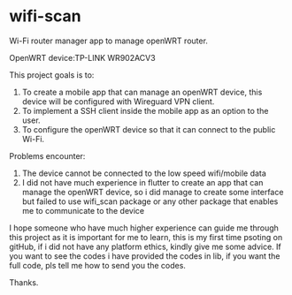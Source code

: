# wifi-scan
Wi-Fi router manager app to manage openWRT router.

OpenWRT device:TP-LINK WR902ACV3

This project goals is to:
1. To create a mobile app that can manage an openWRT device, this device will be configured with Wireguard VPN client.
2. To implement a SSH client inside the mobile app as an option to the user.
3. To configure the openWRT device so that it can connect to the public Wi-Fi.

Problems encounter:
1. The device cannot be connected to the low speed wifi/mobile data
2. I did not have much experience in flutter to create an app that can manage the openWRT device, so i did manage to create some interface
but failed to use wifi_scan package or any other package that enables me to communicate to the device

I hope someone who have much higher experience can guide me through this project as it is important for me to learn, this is my first time psoting on gitHub, if i did not have any platform ethics, kindly give me some advice. If you want to see the codes i have provided the codes in lib, if you want the full code, pls tell me how to send you the codes.

Thanks.
